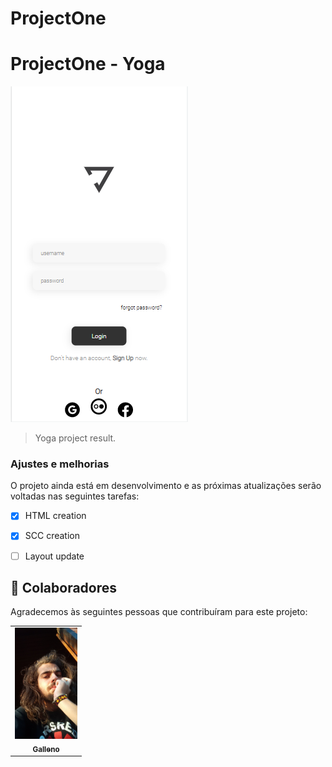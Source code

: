 # ProjectOne
# ProjectOne - Yoga

<img src="./assets/yoga.png" alt="yoga page">

> Yoga project result.

### Ajustes e melhorias

O projeto ainda está em desenvolvimento e as próximas atualizações serão voltadas nas seguintes tarefas:

- [x] HTML creation
- [x] SCC creation
- [ ] Layout update





## 🤝 Colaboradores

Agradecemos às seguintes pessoas que contribuíram para este projeto:

<table>
  <tr>
    <td align="center">
      <a href="#">
        <img src="./assets/EU.jpg" width="100px;" alt="Foto do Galleno no GitHub"/><br>
        <sub>
          <b>Galleno</b>
        </sub>
      </a>
    </td>
    
  </tr>
</table>

